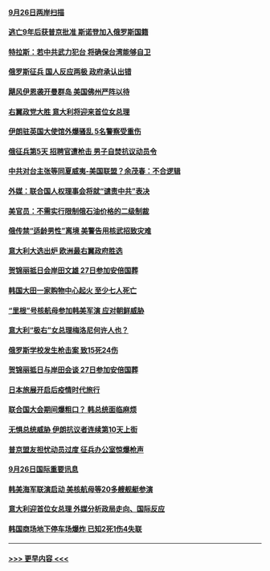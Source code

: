#### [9月26日两岸扫描](../pages/prog202/a103537556.md?t=09271051) 
#### [逃亡9年后获普京批准 斯诺登加入俄罗斯国籍](../pages/prog202/a103537545.md?t=09271051) 
#### [特拉斯：若中共武力犯台 将确保台湾能够自卫](../pages/prog202/a103537549.md?t=09271051) 
#### [俄罗斯征兵 国人反应两极 政府承认出错](../pages/prog202/a103537555.md?t=09271051) 
#### [飓风伊恩袭开曼群岛 美国佛州严阵以待](../pages/prog202/a103537547.md?t=09271051) 
#### [右翼政党大胜 意大利将迎来首位女总理](../pages/prog202/a103537543.md?t=09271051) 
#### [伊朗驻英国大使馆外爆骚乱 5名警察受重伤](../pages/prog202/a103537482.md?t=09271051) 
#### [俄征兵第5天 招聘官遭枪击 男子自焚抗议动员令](../pages/prog202/a103537389.md?t=09271051) 
#### [中共对台主张等同夏威夷-美国联盟？余茂春：不合逻辑](../pages/prog202/a103537417.md?t=09271051) 
#### [外媒：联合国人权理事会将就“谴责中共”表决](../pages/prog202/a103537403.md?t=09271051) 
#### [美官员：不需实行限制俄石油价格的二级制裁](../pages/prog202/a103537295.md?t=09271051) 
#### [俄传禁“适龄男性”离境 美警告用核武招致灾难](../pages/prog202/a103537335.md?t=09271051) 
#### [意大利大选出炉 欧洲最右翼政府胜选](../pages/prog202/a103537326.md?t=09271051) 
#### [贺锦丽抵日会岸田文雄 27日参加安倍国葬](../pages/prog202/a103537324.md?t=09271051) 
#### [韩国大田一家购物中心起火 至少七人死亡](../pages/prog202/a103537322.md?t=09271051) 
#### [“里根”号核航母参加韩美军演 应对朝鲜威胁](../pages/prog202/a103537321.md?t=09271051) 
#### [意大利“极右”女总理梅洛尼何许人也？](../pages/prog202/a103537195.md?t=09271051) 
#### [俄罗斯学校发生枪击案 致15死24伤](../pages/prog202/a103537222.md?t=09271051) 
#### [贺锦丽抵日与岸田会谈 27日参加安倍国葬](../pages/prog202/a103537189.md?t=09271051) 
#### [日本旅展开启后疫情时代旅行](../pages/prog202/a103537100.md?t=09271051) 
#### [联合国大会期间爆粗口？ 韩总统面临麻烦](../pages/prog202/a103537126.md?t=09271051) 
#### [无惧总统威胁 伊朗抗议者连续第10天上街](../pages/prog202/a103537118.md?t=09271051) 
#### [普京盟友担忧动员过度 征兵办公室惊爆枪声](../pages/prog202/a103537112.md?t=09271051) 
#### [9月26日国际重要讯息](../pages/prog202/a103537087.md?t=09271051) 
#### [韩美海军联演启动 美核航母等20多艘舰艇参演](../pages/prog202/a103537052.md?t=09271051) 
#### [意大利迎首位女总理 外媒分析政局走向、国际反应](../pages/prog202/a103537007.md?t=09271051) 
#### [韩国商场地下停车场爆炸 已知2死1伤4失联](../pages/prog202/a103536991.md?t=09271051) 

----
#### [ >>> 更早内容 <<< ](../indexes/prog202-earlier.md)
